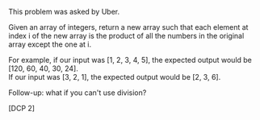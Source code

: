 This problem was asked by Uber.

Given an array of integers, return a new array such that each element at index i of the new array is the product of all the numbers in the original array except the one at i.

For example, if our input was [1, 2, 3, 4, 5], the expected output would be [120, 60, 40, 30, 24]. <br>If our input was [3, 2, 1], the expected output would be [2, 3, 6].

Follow-up: what if you can't use division?

[DCP 2]
